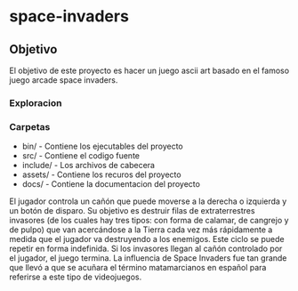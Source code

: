 # space-invaders


## Objetivo
El objetivo de este proyecto es hacer un juego ascii art basado en el famoso juego arcade space invaders.


### Exploracion


### Carpetas
- bin/ - Contiene los ejecutables del proyecto
- src/ - Contiene el codigo fuente
- include/ - Los archivos de cabecera
- assets/ - Contiene los recuros del proyecto
- docs/ - Contiene la documentacion del proyecto



El jugador controla un cañón que puede moverse a la derecha o izquierda y un botón de disparo.​ Su objetivo es destruir filas de extraterrestres invasores (de los cuales hay tres tipos: con forma de calamar, de cangrejo y de pulpo) que van acercándose a la Tierra cada vez más rápidamente a medida que el jugador va destruyendo a los enemigos. Este ciclo se puede repetir en forma indefinida. Si los invasores llegan al cañón controlado por el jugador, el juego termina. La influencia de Space Invaders fue tan grande que llevó a que se acuñara el término matamarcianos en español para referirse a este tipo de videojuegos. 


